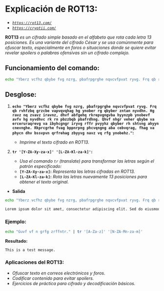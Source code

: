 <!-- Autor: Daniel Benjamin Perez Morales -->
<!-- GitHub: https://github.com/DanielPerezMoralesDev13 -->
<!-- Correo electrónico: danielperezdev@proton.me -->

# **Explicación de ROT13:**

- *[`https://rot13.com/`](https://rot13.com/ "https://rot13.com/")*
- *[`https://cryptii.com/`](https://cryptii.com/ "https://cryptii.com/")*

**ROT13** *es un cifrado simple basado en el alfabeto que rota cada letra 13 posiciones. Es una variante del cifrado César y se usa comúnmente para ofuscar texto, especialmente en foros o situaciones donde se quiere evitar revelar spoilers o palabras ofensivas sin un cifrado complejo.*

## **Funcionamiento del comando:**

```bash
echo "Yberz vcfhz qbybe fvg nzrg, pbafrpgrghe nqvcvfpvat ryvg. Frq qb rvhfzbq grzcbe vapvqvqhag hg ynober rg qbyber zntan nyvdhn. Hg ravz nq zvavz iravnz, dhvf abfgehq rkrepvgngvba hyynzpb ynobevf avfv hg nyvdhvc rk rn pbzzbqb pbafrdhng. Qhvf nhgr veher qbybe va erceruraqrevg va ibyhcgngr iryvg rffr pvyyhz qbyber rh shtvng ahyyn cnevnghe. Rkprcgrhe fvag bppnrpng phcvqngng aba cebvqrag, fhag va phycn dhv bssvpvn qrfrehag zbyyvg navz vq rfg ynobehz." | tr '[Y-ZA-Xy-za-x]' '[L-ZA-Kl-za-k]'
```

## **Desglose:**

1. **`echo "Yberz vcfhz qbybe fvg nzrg, pbafrpgrghe nqvcvfpvat ryvg. Frq qb rvhfzbq grzcbe vapvqvqhag hg ynober rg qbyber zntan nyvdhn. Hg ravz nq zvavz iravnz, dhvf abfgehq rkrepvgngvba hyynzpb ynobevf avfv hg nyvdhvc rk rn pbzzbqb pbafrdhng. Qhvf nhgr veher qbybe va erceruraqrevg va ibyhcgngr iryvg rffr pvyyhz qbyber rh shtvng ahyyn cnevnghe. Rkprcgrhe fvag bppnrpng phcvqngng aba cebvqrag, fhag va phycn dhv bssvpvn qrfrehag zbyyvg navz vq rfg ynobehz."`:**  
   - *Imprime el texto cifrado en ROT13.*

2. **`tr '[Y-ZA-Xy-za-x]' '[L-ZA-Kl-za-k]'`:**  
   - *Usa el comando `tr` (translate) para transformar las letras según el patrón especificado:*
   - **`[Y-ZA-Xy-za-x]`:** *Representa las letras cifradas en ROT13.*
   - **`[L-ZA-Kl-za-k]`:** *Rota las letras nuevamente 13 posiciones para obtener el texto original.*

- **Salida**

```bash
echo "Yberz vcfhz qbybe fvg nzrg, pbafrpgrghe nqvcvfpvat ryvg. Frq qb rvhfzbq grzcbe vapvqvqhag hg ynober rg qbyber zntan nyvdhn. Hg ravz nq zvavz iravnz, dhvf abfgehq rkrepvgngvba hyynzpb ynobevf avfv hg nyvdhvc rk rn pbzzbqb pbafrdhng. Qhvf nhgr veher qbybe va erceruraqrevg va ibyhcgngr iryvg rffr pvyyhz qbyber rh shtvng ahyyn cnevnghe. Rkprcgrhe fvag bppnrpng phcvqngng aba cebvqrag, fhag va phycn dhv bssvpvn qrfrehag zbyyvg navz vq rfg ynobehz." | tr '[Y-ZA-Xy-za-x]' '[L-ZA-Kl-za-k]'
```

```bash
Lorem ipsum dolor sit amet, consectetur adipiscing elit. Sed do eiusmod tempor incididunt ut labore et dolore magna aliqua. Ut enim ad minim veniam, quis nostrud exercitation ullamco laboris nisi ut aliquip ex ea commodo consequat. Duis aute irure dolor in reprehenderit in voluptate velit esse cillum dolore eu fugiat nulla pariatur. Excepteur sint occaecat cupidatat non proident, sunt in culpa qui officia deserunt mollit anim id est laborum.
```

### **Ejemplo:**

```bash
echo "Guvf vf n grfg zrffntr." | tr '[A-Za-z]' '[N-ZA-Mn-za-m]'
```

**Resultado:**

```text
This is a test message.
```

### **Aplicaciones del ROT13:**

- *Ofuscar texto en correos electrónicos y foros.*
- *Codificar contenido para evitar spoilers.*
- *Ejercicios de práctica para cifrado y decodificación básicos.*
